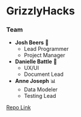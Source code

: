 # GrizzlyHacks

### Team
* **Josh Beers** :crown:
  * Lead Programmer
  * Project Manager
* **Danielle Battle** :art:
  * UX/UI 
  * Document Lead
* **Anne Joseph** :bar_chart:
  * Data Modeler
  * Testing Lead

[Repo Link](https://github.com/GGC-SD/GrizzlyHacks)

